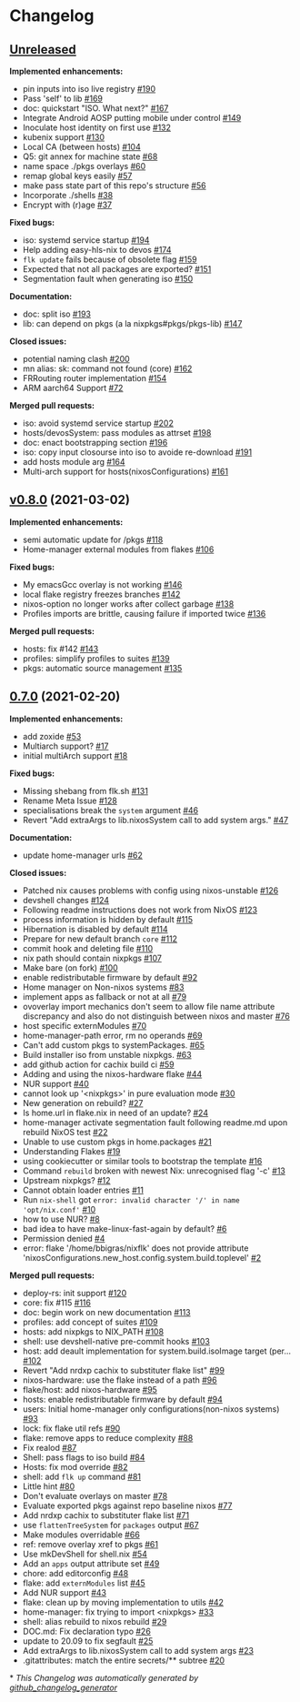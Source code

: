 # Changelog

## [Unreleased](https://github.com/divnix/devos/tree/HEAD)

**Implemented enhancements:**

- pin inputs into iso live registry [\#190](https://github.com/divnix/devos/issues/190)
- Pass 'self' to lib [\#169](https://github.com/divnix/devos/issues/169)
- doc: quickstart "ISO. What next?" [\#167](https://github.com/divnix/devos/issues/167)
- Integrate Android AOSP putting mobile under control [\#149](https://github.com/divnix/devos/issues/149)
- Inoculate host identity on first use [\#132](https://github.com/divnix/devos/issues/132)
- kubenix support [\#130](https://github.com/divnix/devos/issues/130)
- Local CA \(between hosts\) [\#104](https://github.com/divnix/devos/issues/104)
- Q5: git annex for machine state [\#68](https://github.com/divnix/devos/issues/68)
- name space ./pkgs overlays [\#60](https://github.com/divnix/devos/issues/60)
- remap global keys easily [\#57](https://github.com/divnix/devos/issues/57)
- make pass state part of this repo's structure [\#56](https://github.com/divnix/devos/issues/56)
- Incorporate ./shells [\#38](https://github.com/divnix/devos/issues/38)
- Encrypt with \(r\)age [\#37](https://github.com/divnix/devos/issues/37)

**Fixed bugs:**

- iso: systemd service startup [\#194](https://github.com/divnix/devos/issues/194)
- Help adding easy-hls-nix to devos [\#174](https://github.com/divnix/devos/issues/174)
- `flk update` fails because of obsolete flag [\#159](https://github.com/divnix/devos/issues/159)
- Expected that not all packages are exported? [\#151](https://github.com/divnix/devos/issues/151)
- Segmentation fault when generating iso [\#150](https://github.com/divnix/devos/issues/150)

**Documentation:**

- doc: split iso [\#193](https://github.com/divnix/devos/issues/193)
- lib: can depend on pkgs \(a la nixpkgs\#pkgs/pkgs-lib\) [\#147](https://github.com/divnix/devos/pull/147)

**Closed issues:**

- potential naming clash [\#200](https://github.com/divnix/devos/issues/200)
- mn alias: sk: command not found \(core\) [\#162](https://github.com/divnix/devos/issues/162)
- FRRouting router implementation [\#154](https://github.com/divnix/devos/issues/154)
- ARM aarch64 Support [\#72](https://github.com/divnix/devos/issues/72)

**Merged pull requests:**

- iso: avoid systemd service startup [\#202](https://github.com/divnix/devos/pull/202)
- hosts/devosSystem: pass modules as attrset [\#198](https://github.com/divnix/devos/pull/198)
- doc: enact bootstrapping section [\#196](https://github.com/divnix/devos/pull/196)
- iso: copy input closourse into iso to avoide re-download [\#191](https://github.com/divnix/devos/pull/191)
- add hosts module arg [\#164](https://github.com/divnix/devos/pull/164)
- Multi-arch support for hosts\(nixosConfigurations\) [\#161](https://github.com/divnix/devos/pull/161)

## [v0.8.0](https://github.com/divnix/devos/tree/v0.8.0) (2021-03-02)

**Implemented enhancements:**

- semi automatic update for /pkgs [\#118](https://github.com/divnix/devos/issues/118)
- Home-manager external modules from flakes [\#106](https://github.com/divnix/devos/issues/106)

**Fixed bugs:**

- My emacsGcc overlay is not working  [\#146](https://github.com/divnix/devos/issues/146)
- local flake registry freezes branches [\#142](https://github.com/divnix/devos/issues/142)
- nixos-option no longer works after collect garbage [\#138](https://github.com/divnix/devos/issues/138)
- Profiles imports are brittle, causing failure if imported twice [\#136](https://github.com/divnix/devos/issues/136)

**Merged pull requests:**

- hosts: fix \#142 [\#143](https://github.com/divnix/devos/pull/143)
- profiles: simplify profiles to suites [\#139](https://github.com/divnix/devos/pull/139)
- pkgs: automatic source management [\#135](https://github.com/divnix/devos/pull/135)

## [0.7.0](https://github.com/divnix/devos/tree/0.7.0) (2021-02-20)

**Implemented enhancements:**

- add zoxide [\#53](https://github.com/divnix/devos/issues/53)
- Multiarch support? [\#17](https://github.com/divnix/devos/issues/17)
- initial multiArch support [\#18](https://github.com/divnix/devos/pull/18)

**Fixed bugs:**

- Missing shebang from flk.sh [\#131](https://github.com/divnix/devos/issues/131)
- Rename Meta Issue [\#128](https://github.com/divnix/devos/issues/128)
- specialisations break the `system` argument [\#46](https://github.com/divnix/devos/issues/46)
- Revert "Add extraArgs to lib.nixosSystem call to add system args." [\#47](https://github.com/divnix/devos/pull/47)

**Documentation:**

- update home-manager urls [\#62](https://github.com/divnix/devos/pull/62)

**Closed issues:**

- Patched nix causes problems with config using nixos-unstable [\#126](https://github.com/divnix/devos/issues/126)
- devshell changes [\#124](https://github.com/divnix/devos/issues/124)
- Following readme instructions does not work from NixOS [\#123](https://github.com/divnix/devos/issues/123)
- process information is hidden by default [\#115](https://github.com/divnix/devos/issues/115)
- Hibernation is disabled by default [\#114](https://github.com/divnix/devos/issues/114)
- Prepare for new default branch `core` [\#112](https://github.com/divnix/devos/issues/112)
- commit hook and deleting file [\#110](https://github.com/divnix/devos/issues/110)
- nix path should contain nixpkgs [\#107](https://github.com/divnix/devos/issues/107)
- Make bare \(on fork\) [\#100](https://github.com/divnix/devos/issues/100)
- enable redistributable firmware by default [\#92](https://github.com/divnix/devos/issues/92)
- Home manager on Non-nixos systems [\#83](https://github.com/divnix/devos/issues/83)
- implement apps as fallback or not at all [\#79](https://github.com/divnix/devos/issues/79)
- ovoverlay import mechanics don't seem to allow file name attribute discrepancy and also do not distinguish between nixos and master [\#76](https://github.com/divnix/devos/issues/76)
- host specific externModules [\#70](https://github.com/divnix/devos/issues/70)
- home-manager-path error, rm no operands [\#69](https://github.com/divnix/devos/issues/69)
- Can't add custom pkgs to systemPackages. [\#65](https://github.com/divnix/devos/issues/65)
- Build installer iso from unstable nixpkgs. [\#63](https://github.com/divnix/devos/issues/63)
- add github action for cachix build ci [\#59](https://github.com/divnix/devos/issues/59)
- Adding and using the nixos-hardware flake [\#44](https://github.com/divnix/devos/issues/44)
- NUR support [\#40](https://github.com/divnix/devos/issues/40)
- cannot look up '\<nixpkgs\>' in pure evaluation mode [\#30](https://github.com/divnix/devos/issues/30)
- New generation on rebuild? [\#27](https://github.com/divnix/devos/issues/27)
- Is home.url in flake.nix in need of an update? [\#24](https://github.com/divnix/devos/issues/24)
- home-manager activate segmentation fault following readme.md upon rebuild NixOS test [\#22](https://github.com/divnix/devos/issues/22)
- Unable to use custom pkgs in home.packages [\#21](https://github.com/divnix/devos/issues/21)
- Understanding Flakes [\#19](https://github.com/divnix/devos/issues/19)
- using cookiecutter or similar tools to bootstrap the template [\#16](https://github.com/divnix/devos/issues/16)
- Command `rebuild` broken with newest Nix: unrecognised flag '-c' [\#13](https://github.com/divnix/devos/issues/13)
- Upstream nixpkgs? [\#12](https://github.com/divnix/devos/issues/12)
- Cannot obtain loader entries [\#11](https://github.com/divnix/devos/issues/11)
- Run `nix-shell` got `error: invalid character '/' in name 'opt/nix.conf'` [\#10](https://github.com/divnix/devos/issues/10)
- how to use NUR? [\#8](https://github.com/divnix/devos/issues/8)
- bad idea to have make-linux-fast-again by default? [\#6](https://github.com/divnix/devos/issues/6)
- Permission denied [\#4](https://github.com/divnix/devos/issues/4)
- error: flake '/home/bbigras/nixflk' does not provide attribute 'nixosConfigurations.new\_host.config.system.build.toplevel' [\#2](https://github.com/divnix/devos/issues/2)

**Merged pull requests:**

- deploy-rs: init support [\#120](https://github.com/divnix/devos/pull/120)
- core: fix \#115 [\#116](https://github.com/divnix/devos/pull/116)
- doc: begin work on new documentation [\#113](https://github.com/divnix/devos/pull/113)
- profiles: add concept of suites [\#109](https://github.com/divnix/devos/pull/109)
- hosts: add nixpkgs to NIX\_PATH [\#108](https://github.com/divnix/devos/pull/108)
- shell: use devshell-native pre-commit hooks [\#103](https://github.com/divnix/devos/pull/103)
- host: add deault implementation for system.build.isoImage target \(per… [\#102](https://github.com/divnix/devos/pull/102)
- Revert "Add nrdxp cachix to substituter flake list" [\#99](https://github.com/divnix/devos/pull/99)
- nixos-hardware: use the flake instead of a path [\#96](https://github.com/divnix/devos/pull/96)
- flake/host: add nixos-hardware [\#95](https://github.com/divnix/devos/pull/95)
- hosts: enable redistributable firmware by default [\#94](https://github.com/divnix/devos/pull/94)
- users: Initial home-manager only configurations\(non-nixos systems\) [\#93](https://github.com/divnix/devos/pull/93)
- lock: fix flake util refs [\#90](https://github.com/divnix/devos/pull/90)
- flake: remove apps to reduce complexity [\#88](https://github.com/divnix/devos/pull/88)
- Fix realod [\#87](https://github.com/divnix/devos/pull/87)
- Shell: pass flags to iso build [\#84](https://github.com/divnix/devos/pull/84)
- Hosts: fix mod override [\#82](https://github.com/divnix/devos/pull/82)
- shell: add `flk up` command [\#81](https://github.com/divnix/devos/pull/81)
- Little hint [\#80](https://github.com/divnix/devos/pull/80)
- Don't evaluate overlays on master [\#78](https://github.com/divnix/devos/pull/78)
- Evaluate exported pkgs against repo baseline nixos [\#77](https://github.com/divnix/devos/pull/77)
- Add nrdxp cachix to substituter flake list [\#71](https://github.com/divnix/devos/pull/71)
- use `flattenTreeSystem` for `packages` output [\#67](https://github.com/divnix/devos/pull/67)
- Make modules overridable [\#66](https://github.com/divnix/devos/pull/66)
- ref: remove overlay xref to pkgs [\#61](https://github.com/divnix/devos/pull/61)
- Use mkDevShell for shell.nix [\#54](https://github.com/divnix/devos/pull/54)
- Add an `apps` output attribute set [\#49](https://github.com/divnix/devos/pull/49)
- chore: add editorconfig [\#48](https://github.com/divnix/devos/pull/48)
- flake: add `externModules` list [\#45](https://github.com/divnix/devos/pull/45)
- Add NUR support [\#43](https://github.com/divnix/devos/pull/43)
- flake: clean up by moving implementation to utils [\#42](https://github.com/divnix/devos/pull/42)
- home-manager: fix trying to import \<nixpkgs\> [\#33](https://github.com/divnix/devos/pull/33)
- shell: alias rebuild to nixos rebuild [\#29](https://github.com/divnix/devos/pull/29)
- DOC.md: Fix declaration typo [\#26](https://github.com/divnix/devos/pull/26)
- update to 20.09 to fix segfault [\#25](https://github.com/divnix/devos/pull/25)
- Add extraArgs to lib.nixosSystem call to add system args [\#23](https://github.com/divnix/devos/pull/23)
- .gitattributes: match the entire secrets/\*\* subtree [\#20](https://github.com/divnix/devos/pull/20)



\* *This Changelog was automatically generated by [github_changelog_generator](https://github.com/github-changelog-generator/github-changelog-generator)*
